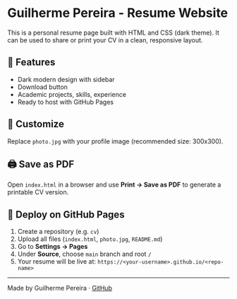 
# Guilherme Pereira - Resume Website

This is a personal resume page built with HTML and CSS (dark theme). It can be used to share or print your CV in a clean, responsive layout.

## 🔧 Features

- Dark modern design with sidebar
- Download button
- Academic projects, skills, experience
- Ready to host with GitHub Pages

## 📸 Customize

Replace `photo.jpg` with your profile image (recommended size: 300x300).

## 🖨️ Save as PDF

Open `index.html` in a browser and use **Print → Save as PDF** to generate a printable CV version.

## 🚀 Deploy on GitHub Pages

1. Create a repository (e.g. `cv`)
2. Upload all files (`index.html`, `photo.jpg`, `README.md`)
3. Go to **Settings → Pages**
4. Under **Source**, choose `main` branch and root `/`
5. Your resume will be live at: `https://<your-username>.github.io/<repo-name>`

---

Made by Guilherme Pereira · [GitHub](https://github.com/90Baljeet)
